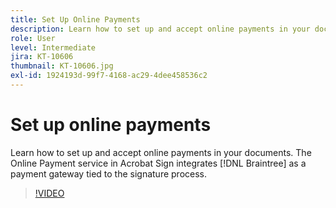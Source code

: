 ```yaml
---
title: Set Up Online Payments
description: Learn how to set up and accept online payments in your documents
role: User
level: Intermediate
jira: KT-10606
thumbnail: KT-10606.jpg
exl-id: 1924193d-99f7-4168-ac29-4dee458536c2
---
```

# Set up online payments

Learn how to set up and accept online payments in your documents. The Online Payment service in Acrobat Sign integrates [!DNL Braintree] as a payment gateway tied to the signature process.

>[!VIDEO](https://video.tv.adobe.com/v/345753?quality=12&learn=on&hidetitle=true)
